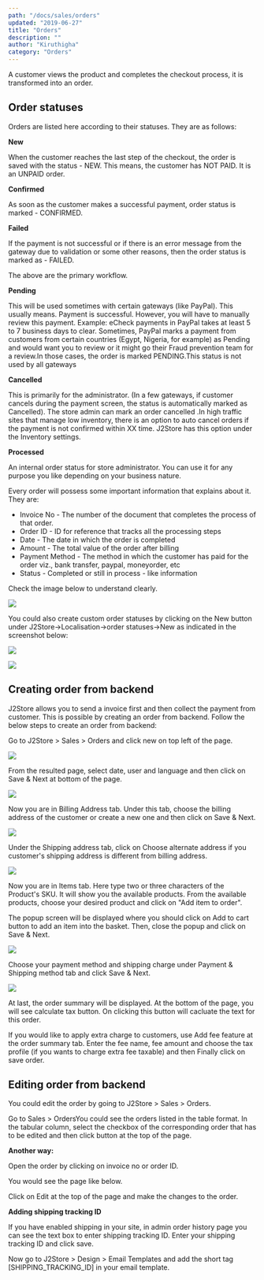 ```yaml
---
path: "/docs/sales/orders"
updated: "2019-06-27"
title: "Orders"
description: ""
author: "Kiruthigha"
category: "Orders"
---
```


A customer views the product and completes the checkout process, it is transformed into an order.

## Order statuses

Orders are listed here according to their statuses. They are as follows:

**New**

When the customer reaches the last step of the checkout, the order is saved with the status - NEW. This means, the customer has NOT PAID. It is an UNPAID order.

**Confirmed**

As soon as the customer makes a successful payment, order status is marked - CONFIRMED.

**Failed**

If the payment is not successful or if there is an error message from the gateway due to validation or some other reasons, then the order status is marked as - FAILED.

The above are the primary workflow.

**Pending**

This will be used sometimes with certain gateways (like PayPal). This usually means. Payment is successful. However, you will have to manually review this payment. Example: eCheck payments in PayPal takes at least 5 to 7 business days to clear. Sometimes, PayPal marks a payment from customers from certain countries (Egypt, Nigeria, for example) as Pending and would want you to review or it might go their Fraud prevention team for a review.In those cases, the order is marked PENDING.This status is not used by all gateways

**Cancelled**

This is primarily for the administrator. (In a few gateways, if customer cancels during the payment screen, the status is automatically marked as Cancelled). The store admin can mark an order
cancelled .In high traffic sites that manage low inventory, there is an option to auto cancel orders if the payment is not confirmed within XX time. J2Store has this option under the Inventory settings.

**Processed**

An internal order status for store administrator. You can use it for any purpose you like depending on your business nature.

Every order will possess some important information that explains about it. They are:

- Invoice No - The number of the document that completes the process of that order.
- Order ID - ID for reference that tracks all the processing steps
- Date - The date in which the order is completed
- Amount - The total value of the order after billing
- Payment Method - The method in which the customer has paid for the order viz., bank transfer, paypal, moneyorder, etc
- Status - Completed or still in process - like information



Check the image below to understand clearly.

![](https://raw.githubusercontent.com/j2store/doc-images/master/sales/Orders/order_01.png)

You could also create custom order statuses by clicking on the New button under J2Store-&gt;Localisation-&gt;order statuses-&gt;New as indicated in the screenshot below:

![](https://raw.githubusercontent.com/j2store/doc-images/master/sales/Orders/order_02.png)

![](https://raw.githubusercontent.com/j2store/doc-images/master/sales/Orders/order_03.png)


## Creating order from backend

J2Store allows you to send a invoice first and then collect the payment from customer. This is possible by creating an order from backend. Follow the below steps to create an order from backend:

Go to J2Store > Sales > Orders and click new on top left of the page.

![](https://raw.githubusercontent.com/j2store/doc-images/master/sales/Orders/order_04.png)

From the resulted page, select date, user and language and then click on Save &amp; Next at bottom of the page.

![](https://raw.githubusercontent.com/j2store/doc-images/master/sales/Orders/order_05.png)

Now you are in Billing Address tab. Under this tab, choose the billing address of the customer or create a new one and then click on Save &amp; Next.

![](https://raw.githubusercontent.com/j2store/doc-images/master/sales/Orders/order_06.png)

Under the Shipping address tab, click on Choose alternate address if you customer's shipping address is different from billing address.

![](https://raw.githubusercontent.com/j2store/doc-images/master/sales/Orders/order_07.png)


Now you are in Items tab. Here type two or three characters of the Product's SKU. It will show you the available products. From the available products, choose your desired product and click on "Add item to order".


The popup screen will be displayed where you should click on Add to cart button to add an item into the basket. Then, close the popup and click on Save &amp; Next.

![](https://raw.githubusercontent.com/j2store/doc-images/master/sales/Orders/order_08.png)

Choose your payment method and shipping charge under Payment &amp; Shipping method tab and click Save &amp; Next.

![](https://raw.githubusercontent.com/j2store/doc-images/master/sales/Orders/order_07.png)

At last, the order summary will be displayed. At the bottom of the page, you will see calculate tax button. On clicking this button will cacluate the text for this order.

If you would like to apply extra charge to customers, use Add fee feature at the order summary tab. Enter the fee name, fee amount and choose the tax profile (if you wants to charge extra fee taxable) and then Finally click on save order.



## Editing order from backend

You could edit the order by going to J2Store > Sales > Orders.

Go to Sales > OrdersYou could see the orders listed in the table format. In the tabular column, select the checkbox of the corresponding order that has to be edited and then click button at the top of the page.



**Another way:**

Open the order by clicking on invoice no or order ID.


You would see the page like below.


Click on Edit at the top of the page and make the changes to the order.

**Adding shipping tracking ID**

If you have enabled shipping in your site, in admin order history page you can see the text box to enter shipping tracking ID. Enter your shipping tracking ID and click save.


Now go to J2Store &gt; Design &gt; Email Templates and add the short tag [SHIPPING_TRACKING_ID] in your email template.










